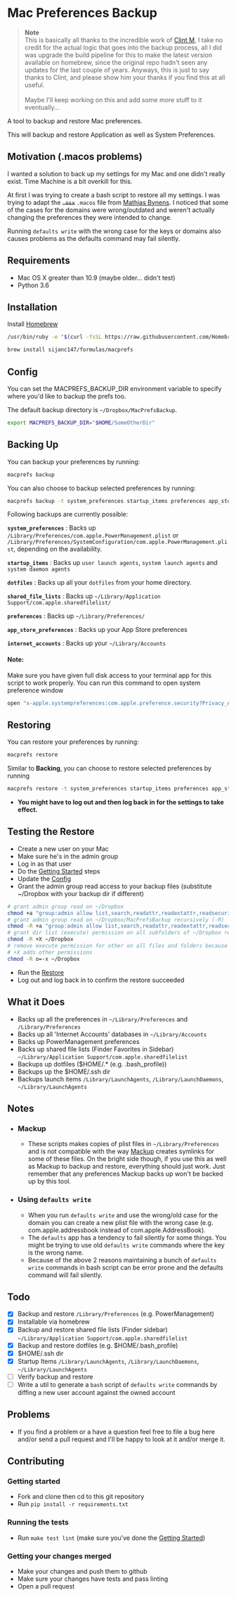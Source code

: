 # Mac Preferences Backup

> **Note**
> <br>
> This is basically all thanks to the incredible work of [Clint M](https://github.com/clintmod/macprefs), I take no credit for the actual logic that goes into the backup process, all I did was upgrade the build pipeline for this to make the latest version available on homebrew, since the original repo hadn't seen any updates for the last couple of years. Anyways, this is just to say thanks to Clint, and please show him your thanks if you find this at all useful.
> <br>
> <br>
>  Maybe I'll keep working on this and add some more stuff to it eventually...
> <br>


A tool to backup and restore Mac preferences.

This will backup and restore Application as well as System Preferences.

## Motivation (.macos problems)

I wanted a solution to back up my settings for my Mac and one didn't really exist. Time Machine is a bit overkill for this.

At first I was trying to create a bash script to restore all my settings. I was trying to adapt the ~~`.osx`~~ `.macos` file from [Mathias Bynens](https://github.com/mathiasbynens/dotfiles/blob/master/.macos). I noticed that some of the cases for the domains were wrong/outdated and weren't actually changing the preferences they were intended to change.

Running `defaults write` with the wrong case for the keys or domains also causes problems as the defaults command may fail silently.

## Requirements

- Mac OS X greater than 10.9 (maybe older… didn't test)
- Python 3.6

## Installation

Install [Homebrew](https://brew.sh/)

``` bash
/usr/bin/ruby -e "$(curl -fsSL https://raw.githubusercontent.com/Homebrew/install/master/install)"
```

``` bash
brew install sijanc147/formulas/macprefs
```

## Config

You can set the MACPREFS_BACKUP_DIR environment variable to specify where you'd like to backup the prefs too.

The default backup directory is `~/Dropbox/MacPrefsBackup`.

```bash
export MACPREFS_BACKUP_DIR="$HOME/SomeOtherDir"
```

## Backing Up

You can backup your preferences by running:

``` bash
macprefs backup
```

You can also choose to backup selected preferences by running:

```bash
macprefs backup -t system_preferences startup_items preferences app_store_preferences internet_accounts
```

Following backups are currently possible:


**`system_preferences`** : Backs up `/Library/Preferences/com.apple.PowerManagement.plist` or `/Library/Preferences/SystemConfiguration/com.apple.PowerManagement.plist`, depending on the availability.

**`startup_items`** : Backs up `user launch agents`, `system launch agents` and `system daemon agents`

**`dotfiles`** : Backs up all your `dotfiles` from your home directory.

**`shared_file_lists`** : Backs up `~/Library/Application Support/com.apple.sharedfilelist/`

**`preferences`** : Backs up `~/Library/Preferences/`

**`app_store_preferences`** : Backs up your App Store preferences

**`internet_accounts`** : Backs up your `~/Library/Accounts`

#### Note:

Make sure you have given full disk access to your terminal app for this script to work properly.
You can run this command to open system preference window

```bash
open "x-apple.systempreferences:com.apple.preference.security?Privacy_AllFiles"
```

## Restoring

You can restore your preferences by running:

``` bash
macprefs restore
```

Similar to **Backing**, you can choose to restore selected preferences by running

```bash
macprefs restore -t system_preferences startup_items preferences app_store_preferences internet_accounts
```

- **You might have to log out and then log back in for the settings to take effect.**

## Testing the Restore

- Create a new user on your Mac
- Make sure he's in the admin group
- Log in as that user
- Do the [Getting Started](#getting-started) steps
- Update the [Config](#config)
- Grant the admin group read access to your backup files (substitute ~/Dropbox with your backup dir if different)

```bash
# grant admin group read on ~/Dropbox
chmod +a "group:admin allow list,search,readattr,readextattr,readsecurity" ~/Dropbox/
# grant admin group read on ~/Dropbox/MacPrefsBackup recursively (-R)
chmod -R +a "group:admin allow list,search,readattr,readextattr,readsecurity" ~/Dropbox/MacPrefsBackup
# grant dir list (execute) permission on all subfolders of ~/Dropbox recursively (-R)
chmod -R +X ~/Dropbox
# remove execute permission for other on all files and folders because
# +X adds other permissions
chmod -R o=-x ~/Dropbox
```

- Run the [Restore](#restoring)
- Log out and log back in to confirm the restore succeeded

## What it Does

- Backs up all the preferences in `~/Library/Preferences` and `/Library/Preferences`
- Backs up all 'Internet Accounts' databases in `~/Library/Accounts`
- Backs up PowerManagement preferences
- Backs up shared file lists (Finder Favorites in Sidebar) `~/Library/Application Support/com.apple.sharedfilelist`
- Backups up dotfiles ($HOME/.* (e.g. .bash_profile))
- Backups up the $HOME/.ssh dir
- Backups launch items `/Library/LaunchAgents`, `/Library/LaunchDaemons`, `~/Library/LaunchAgents`

## Notes

- ### Mackup
  - These scripts makes copies of plist files in `~/Library/Preferences` and is not compatible with the way [Mackup](https://github.com/lra/mackup) creates symlinks for some of these files. On the bright side though, if you use this as well as Mackup to backup and restore, everything should just work. Just remember that any preferences Mackup backs up won't be backed up by this tool.

- ### Using `defaults write`
  - When you run `defaults write` and use the wrong/old case for the domain you can create a new plist file with the wrong case (e.g. com.apple.addressbook instead of com.apple.AddressBook).
  - The `defaults` app has a tendency to fail silently for some things. You might be trying to use old `defaults write` commands where the key is the wrong name.
  - Because of the above 2 reasons maintaining a bunch of `defaults write` commands in bash script can be error prone and the defaults command will fail silently.

## Todo

- [x] Backup and restore `/Library/Preferences` (e.g. PowerManagement)
- [x] Installable via homebrew
- [x] Backup and restore shared file lists (Finder sidebar) `~/Library/Application Support/com.apple.sharedfilelist`
- [x] Backup and restore dotfiles (e.g. $HOME/.bash_profile)
- [x] $HOME/.ssh dir
- [x] Startup Items `/Library/LaunchAgents`, `/Library/LaunchDaemons`, `~/Library/LaunchAgents`
- [ ] Verify backup and restore
- [ ] Write a util to generate a `bash` script of `defaults write` commands by diffing a new user account against the owned account

## Problems

- If you find a problem or a have a question feel free to file a bug here and/or send a pull request and I'll be happy to look at it and/or merge it.

## Contributing

### Getting started

- Fork and clone then cd to this git repository
- Run `pip install -r requirements.txt`

### Running the tests

- Run `make test lint` (make sure you've done the [Getting Started](#getting-started))

### Getting your changes merged

- Make your changes and push them to github
- Make sure your changes have tests and pass linting
- Open a pull request


